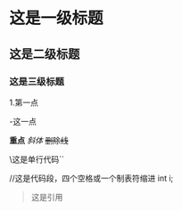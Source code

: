 # 这是一级标题
## 这是二级标题
### 这是三级标题

1.第一点

-这一点

**重点** *斜体* ~~删除线~~

\这是单行代码``

//这是代码段，四个空格或一个制表符缩进
int i;

>这是引用